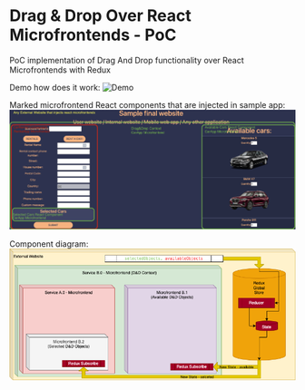 # Drag & Drop Over React Microfrontends - PoC

PoC implementation of Drag And Drop functionality over React Microfrontends with Redux

Demo how does it work:
![Demo](./DnD_Microfrontends.gif)

Marked microfrontend React components that are injected in sample app:
![ScreenshotDemo](./DemoDnDScreenshot.png)

Component diagram:
![ComponentDiagram](./ComponentDiagram.png)

